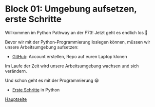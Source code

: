 # Block 01: Umgebung aufsetzen, erste Schritte

Willkommen im Python Pathway an der F73! Jetzt geht es endlich los 🚀

Bevor wir mit der Python-Programmierung loslegen können, müssen wir unsere Arbeitsumgebung aufsetzen:
* [GitHub](docs/GitHub.md): Account erstellen, Repo auf euren Laptop klonen

Im Laufe der Zeit wird unsere Arbeitsumgebung  wachsen und sich verändern.

Und schon geht es mit der Programmierung 😀
* [Erste Schritte](GrundlegendeDatentypen.ipynb) in Python


[Hauptseite](../../README.md)